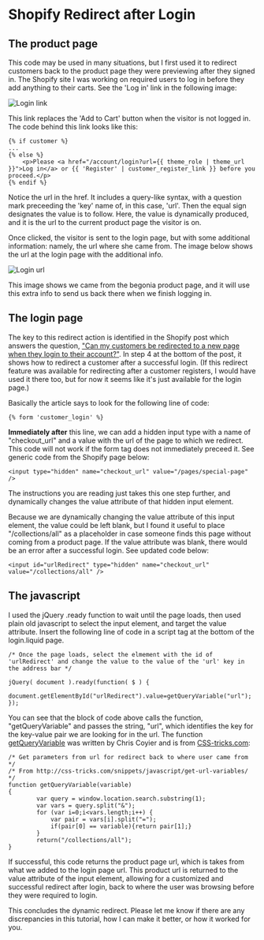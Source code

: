 # Shopify Redirect after Login
## The product page

This code may be used in many situations, but I first used it to redirect customers back to the product page they were previewing after they signed in. The Shopify site I was working on required users to log in before they add anything to their carts. See the 'Log in' link in the following image:

![Login link](https://github.com/lukehatfield/shopifyRedirect/raw/master/images/login.jpg "Login link")

This link replaces the 'Add to Cart' button when the visitor is not logged in. The code behind this link looks like this:

	{% if customer %}
  	...
	{% else %}
		<p>Please <a href="/account/login?url={{ theme_role | theme_url }}">Log in</a> or {{ 'Register' | customer_register_link }} before you proceed.</p>
	{% endif %}
              
Notice the url in the href. It includes a query-like syntax, with a question mark preceeding the 'key' name of, in this case, 'url'. Then the equal sign designates the value is to follow. Here, the value is dynamically produced, and it is the url to the current product page the visitor is on.

Once clicked, the visitor is sent to the login page, but with some additional information: namely, the url where she came from. The image below shows the url at the login page with the additional info.

![Login url](https://github.com/lukehatfield/shopifyRedirect/raw/master/images/login-page.jpg "Login url")

This image shows we came from the begonia product page, and it will use this extra info to send us back there when we finish logging in.

## The login page

The key to this redirect action is identified in the Shopify post which answers the question, ["Can my customers be redirected to a new page when they login to their account?"](http://docs.shopify.com/support/your-store/customers/can-my-customers-be-redirected-to-a-new-page-when-they-login-to-their-account). In step 4 at the bottom of the post, it shows how to redirect a customer after a successful login. (If this redirect feature was available for redirecting after a customer registers, I would have used it there too, but for now it seems like it's just available for the login page.)

Basically the article says to look for the following line of code:

	{% form 'customer_login' %}

**Immediately after** this line, we can add a hidden input type with a name of "checkout_url" and a value with the url of the page to which we redirect. This code will not work if the form tag does not immediately preceed it. See generic code from the Shopify page below:

	<input type="hidden" name="checkout_url" value="/pages/special-page" />

The instructions you are reading just takes this one step further, and dynamically changes the value attribute of that hidden input element.

Because we are dynamically changing the value attribute of this input element, the value could be left blank, but I found it useful to place "/collections/all" as a placeholder in case someone finds this page without coming from a product page. If the value attribute was blank, there would be an error after a successful login. See updated code below:

	<input id="urlRedirect" type="hidden" name="checkout_url" value="/collections/all" />

## The javascript

I used the jQuery .ready function to wait until the page loads, then used plain old javascript to select the input element, and target the value attribute. Insert the following line of code in a script tag at the bottom of the login.liquid page.

	/* Once the page loads, select the elmement with the id of 'urlRedirect' and change the value to the value of the 'url' key in the address bar */
  
	jQuery( document ).ready(function( $ ) {
		document.getElementById("urlRedirect").value=getQueryVariable("url");
	});
	
You can see that the block of code above calls the function, "getQueryVariable" and passes the string, "url", which identifies the key for the key-value pair we are looking for in the url. The function [getQueryVariable](http://css-tricks.com/snippets/javascript/get-url-variables/) was written by Chris Coyier and is from [CSS-tricks.com](http://css-tricks.com):

	/* Get parameters from url for redirect back to where user came from */
	/* From http://css-tricks.com/snippets/javascript/get-url-variables/ */
	function getQueryVariable(variable)
	{
	        var query = window.location.search.substring(1);
	        var vars = query.split("&");
	        for (var i=0;i<vars.length;i++) {
	        	var pair = vars[i].split("=");
	        	if(pair[0] == variable){return pair[1];}
	        }
	        return("/collections/all");
 	}
 	
If successful, this code returns the product page url, which is takes from what we added to the login page url. This product url is returned to the value attribute of the input element, allowing for a customized and successful redirect after login, back to where the user was browsing before they were required to login.

This concludes the dynamic redirect. Please let me know if there are any discrepancies in this tutorial, how I can make it better, or how it worked for you.


